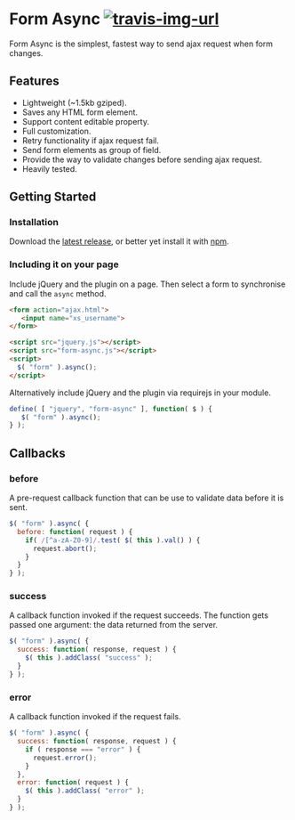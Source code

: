 # Form Async [![travis-img-url](https://travis-ci.org/lognoz/form-async.svg?branch=master)](https://travis-ci.org/lognoz/form-async)

Form Async is the simplest, fastest way to send ajax request when form changes.

## Features

* Lightweight (~1.5kb gziped).
* Saves any HTML form element.
* Support content editable property.
* Full customization.
* Retry functionality if ajax request fail.
* Send form elements as group of field.
* Provide the way to validate changes before sending ajax request.
* Heavily tested.

## Getting Started

### Installation

Download the [latest release](https://github.com/lognoz/form-async/releases/latest), or better yet install it with [npm](https://www.npmjs.com/package/form-async).

### Including it on your page

Include jQuery and the plugin on a page. Then select a form to synchronise and call the `async` method.

```html
<form action="ajax.html">
   <input name="xs_username">
</form>

<script src="jquery.js"></script>
<script src="form-async.js"></script>
<script>
  $( "form" ).async();
</script>
```

Alternatively include jQuery and the plugin via requirejs in your module.

```js
define( [ "jquery", "form-async" ], function( $ ) {
   $( "form" ).async();
} );
```

## Callbacks

### before
A pre-request callback function that can be use to validate data before it is sent.

```js
$( "form" ).async( {
  before: function( request ) {
    if( /[^a-zA-Z0-9]/.test( $( this ).val() ) {
      request.abort();
    }
  }
} );
```

### success
A callback function invoked if the request succeeds. The function gets passed one argument: the data returned from the server.

```js
$( "form" ).async( {
  success: function( response, request ) {
    $( this ).addClass( "success" );
  }
} );
```

### error
A callback function invoked if the request fails.

```js
$( "form" ).async( {
  success: function( response, request ) {
    if ( response === "error" ) {
      request.error();
    }
  },
  error: function( request ) {
    $( this ).addClass( "error" );
  }
} );
```
